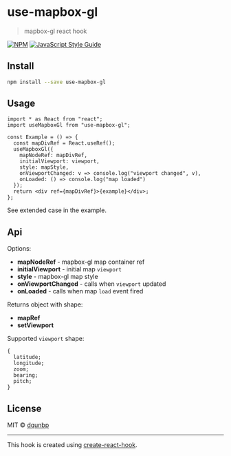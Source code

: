 # use-mapbox-gl

> mapbox-gl react hook

[![NPM](https://img.shields.io/npm/v/use-mapbox-gl.svg)](https://www.npmjs.com/package/use-mapbox-gl) [![JavaScript Style Guide](https://img.shields.io/badge/code_style-standard-brightgreen.svg)](https://standardjs.com)

## Install

```bash
npm install --save use-mapbox-gl
```

## Usage

```tsx
import * as React from "react";
import useMapboxGl from "use-mapbox-gl";

const Example = () => {
  const mapDivRef = React.useRef();
  useMapboxGl({
    mapNodeRef: mapDivRef,
    initialViewport: viewport,
    style: mapStyle,
    onViewportChanged: v => console.log("viewport changed", v),
    onLoaded: () => console.log("map loaded")
  });
  return <div ref={mapDivRef}>{example}</div>;
};
```

See extended case in the example.

## Api

Options:

- **mapNodeRef** - mapbox-gl map container ref
- **initialViewport** - initial map `viewport`
- **style** - mapbox-gl map style
- **onViewportChanged** - calls when `viewport` updated
- **onLoaded** - calls when map `load` event fired

Returns object with shape:

- **mapRef**
- **setViewport**

Supported `viewport` shape:

```tsx
{
  latitude;
  longitude;
  zoom;
  bearing;
  pitch;
}
```

## License

MIT © [dqunbp](https://github.com/dqunbp)

---

This hook is created using [create-react-hook](https://github.com/hermanya/create-react-hook).
